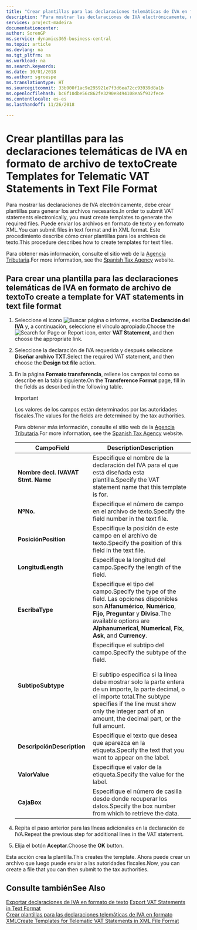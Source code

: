 ```yaml
---
title: "Crear plantillas para las declaraciones telemáticas de IVA en formato de archivo de texto"
description: "Para mostrar las declaraciones de IVA electrónicamente, debe crear plantillas para generar los archivos necesarios. Puede enviar los archivos en formato de texto y en formato XML. Este procedimiento describe cómo crear plantillas para los archivos de texto."
services: project-madeira
documentationcenter: 
author: SorenGP
ms.service: dynamics365-business-central
ms.topic: article
ms.devlang: na
ms.tgt_pltfrm: na
ms.workload: na
ms.search.keywords: 
ms.date: 10/01/2018
ms.author: sgroespe
ms.translationtype: HT
ms.sourcegitcommit: 33b900f1ac9e295921e7f3d6ea72cc93939d8a1b
ms.openlocfilehash: bc6f10dbe56c862fe3290e8494108ea5f932fece
ms.contentlocale: es-es
ms.lasthandoff: 11/26/2018

---
```

# <a name="create-templates-for-telematic-vat-statements-in-text-file-format"></a><span data-ttu-id="5f4f4-105">Crear plantillas para las declaraciones telemáticas de IVA en formato de archivo de texto</span><span class="sxs-lookup"><span data-stu-id="5f4f4-105">Create Templates for Telematic VAT Statements in Text File Format</span></span>
<span data-ttu-id="5f4f4-106">Para mostrar las declaraciones de IVA electrónicamente, debe crear plantillas para generar los archivos necesarios.</span><span class="sxs-lookup"><span data-stu-id="5f4f4-106">In order to submit VAT statements electronically, you must create templates to generate the required files.</span></span> <span data-ttu-id="5f4f4-107">Puede enviar los archivos en formato de texto y en formato XML.</span><span class="sxs-lookup"><span data-stu-id="5f4f4-107">You can submit files in text format and in XML format.</span></span> <span data-ttu-id="5f4f4-108">Este procedimiento describe cómo crear plantillas para los archivos de texto.</span><span class="sxs-lookup"><span data-stu-id="5f4f4-108">This procedure describes how to create templates for text files.</span></span>  

<span data-ttu-id="5f4f4-109">Para obtener más información, consulte el sitio web de la [Agencia Tributaria](https://go.microsoft.com/fwlink/?LinkID=238181).</span><span class="sxs-lookup"><span data-stu-id="5f4f4-109">For more information, see the [Spanish Tax Agency](https://go.microsoft.com/fwlink/?LinkID=238181) website.</span></span>  

## <a name="to-create-a-template-for-vat-statements-in-text-file-format"></a><span data-ttu-id="5f4f4-110">Para crear una plantilla para las declaraciones telemáticas de IVA en formato de archivo de texto</span><span class="sxs-lookup"><span data-stu-id="5f4f4-110">To create a template for VAT statements in text file format</span></span>  

1.  <span data-ttu-id="5f4f4-111">Seleccione el icono ![Buscar página o informe](../../media/ui-search/search_small.png "icono Buscar página o informe"), escriba **Declaración del IVA** y, a continuación, seleccione el vínculo apropiado.</span><span class="sxs-lookup"><span data-stu-id="5f4f4-111">Choose the ![Search for Page or Report](../../media/ui-search/search_small.png "Search for Page or Report icon") icon, enter **VAT Statement**, and then choose the appropriate link.</span></span>  
2.  <span data-ttu-id="5f4f4-112">Seleccione la declaración de IVA requerida y después seleccione **Diseñar archivo TXT**.</span><span class="sxs-lookup"><span data-stu-id="5f4f4-112">Select the required VAT statement, and then choose the **Design txt file** action.</span></span>  
3.  <span data-ttu-id="5f4f4-113">En la página **Formato transferencia**, rellene los campos tal como se describe en la tabla siguiente.</span><span class="sxs-lookup"><span data-stu-id="5f4f4-113">On the **Transference Format** page, fill in the fields as described in the following table.</span></span>  

    > [!IMPORTANT]  
    >  <span data-ttu-id="5f4f4-114">Los valores de los campos están determinados por las autoridades fiscales.</span><span class="sxs-lookup"><span data-stu-id="5f4f4-114">The values for the fields are determined by the tax authorities.</span></span>  
    >   
    >  <span data-ttu-id="5f4f4-115">Para obtener más información, consulte el sitio web de la [Agencia Tributaria](https://go.microsoft.com/fwlink/?LinkID=238181).</span><span class="sxs-lookup"><span data-stu-id="5f4f4-115">For more information, see the [Spanish Tax Agency](https://go.microsoft.com/fwlink/?LinkID=238181) website.</span></span>  

    |<span data-ttu-id="5f4f4-116">Campo</span><span class="sxs-lookup"><span data-stu-id="5f4f4-116">Field</span></span>|<span data-ttu-id="5f4f4-117">Description</span><span class="sxs-lookup"><span data-stu-id="5f4f4-117">Description</span></span>|  
    |---------------------------------|---------------------------------------|  
    |<span data-ttu-id="5f4f4-118">**Nombre decl. IVA**</span><span class="sxs-lookup"><span data-stu-id="5f4f4-118">**VAT Stmt. Name**</span></span>|<span data-ttu-id="5f4f4-119">Especifique el nombre de la declaración del IVA para el que está diseñada esta plantilla.</span><span class="sxs-lookup"><span data-stu-id="5f4f4-119">Specify the VAT statement name that this template is for.</span></span>|  
    |<span data-ttu-id="5f4f4-120">**Nº**</span><span class="sxs-lookup"><span data-stu-id="5f4f4-120">**No.**</span></span>|<span data-ttu-id="5f4f4-121">Especifique el número de campo en el archivo de texto.</span><span class="sxs-lookup"><span data-stu-id="5f4f4-121">Specify the field number in the text file.</span></span>|  
    |<span data-ttu-id="5f4f4-122">**Posición**</span><span class="sxs-lookup"><span data-stu-id="5f4f4-122">**Position**</span></span>|<span data-ttu-id="5f4f4-123">Especifique la posición de este campo en el archivo de texto.</span><span class="sxs-lookup"><span data-stu-id="5f4f4-123">Specify the position of this field in the text file.</span></span>|  
    |<span data-ttu-id="5f4f4-124">**Longitud**</span><span class="sxs-lookup"><span data-stu-id="5f4f4-124">**Length**</span></span>|<span data-ttu-id="5f4f4-125">Especifique la longitud del campo.</span><span class="sxs-lookup"><span data-stu-id="5f4f4-125">Specify the length of the field.</span></span>|  
    |<span data-ttu-id="5f4f4-126">**Escriba**</span><span class="sxs-lookup"><span data-stu-id="5f4f4-126">**Type**</span></span>|<span data-ttu-id="5f4f4-127">Especifique el tipo del campo.</span><span class="sxs-lookup"><span data-stu-id="5f4f4-127">Specify the type of the field.</span></span> <span data-ttu-id="5f4f4-128">Las opciones disponibles son **Alfanumérico**, **Numérico**, **Fijo**, **Preguntar** y **Divisa**.</span><span class="sxs-lookup"><span data-stu-id="5f4f4-128">The available options are **Alphanumerical**, **Numerical**, **Fix**, **Ask**, and **Currency**.</span></span>|  
    |<span data-ttu-id="5f4f4-129">**Subtipo**</span><span class="sxs-lookup"><span data-stu-id="5f4f4-129">**Subtype**</span></span>|<span data-ttu-id="5f4f4-130">Especifique el subtipo del campo.</span><span class="sxs-lookup"><span data-stu-id="5f4f4-130">Specify the subtype of the field.</span></span><br /><br /> <span data-ttu-id="5f4f4-131">El subtipo especifica si la línea debe mostrar solo la parte entera de un importe, la parte decimal, o el importe total.</span><span class="sxs-lookup"><span data-stu-id="5f4f4-131">The subtype specifies if the line must show only the integer part of an amount, the decimal part, or the full amount.</span></span>|  
    |<span data-ttu-id="5f4f4-132">**Descripción**</span><span class="sxs-lookup"><span data-stu-id="5f4f4-132">**Description**</span></span>|<span data-ttu-id="5f4f4-133">Especifique el texto que desea que aparezca en la etiqueta.</span><span class="sxs-lookup"><span data-stu-id="5f4f4-133">Specify the text that you want to appear on the label.</span></span>|  
    |<span data-ttu-id="5f4f4-134">**Valor**</span><span class="sxs-lookup"><span data-stu-id="5f4f4-134">**Value**</span></span>|<span data-ttu-id="5f4f4-135">Especifique el valor de la etiqueta.</span><span class="sxs-lookup"><span data-stu-id="5f4f4-135">Specify the value for the label.</span></span>|  
    |<span data-ttu-id="5f4f4-136">**Caja**</span><span class="sxs-lookup"><span data-stu-id="5f4f4-136">**Box**</span></span>|<span data-ttu-id="5f4f4-137">Especifique el número de casilla desde donde recuperar los datos.</span><span class="sxs-lookup"><span data-stu-id="5f4f4-137">Specify the box number from which to retrieve the data.</span></span>|  

4.  <span data-ttu-id="5f4f4-138">Repita el paso anterior para las líneas adicionales en la declaración de IVA.</span><span class="sxs-lookup"><span data-stu-id="5f4f4-138">Repeat the previous step for additional lines in the VAT statement.</span></span>  
5.  <span data-ttu-id="5f4f4-139">Elija el botón **Aceptar**.</span><span class="sxs-lookup"><span data-stu-id="5f4f4-139">Choose the **OK** button.</span></span>  

<span data-ttu-id="5f4f4-140">Esta acción crea la plantilla.</span><span class="sxs-lookup"><span data-stu-id="5f4f4-140">This creates the template.</span></span> <span data-ttu-id="5f4f4-141">Ahora puede crear un archivo que luego puede enviar a las autoridades fiscales.</span><span class="sxs-lookup"><span data-stu-id="5f4f4-141">Now, you can create a file that you can then submit to the tax authorities.</span></span>  

## <a name="see-also"></a><span data-ttu-id="5f4f4-142">Consulte también</span><span class="sxs-lookup"><span data-stu-id="5f4f4-142">See Also</span></span>  
 <span data-ttu-id="5f4f4-143">[Exportar declaraciones de IVA en formato de texto](how-to-export-vat-statements-in-text-format.md) </span><span class="sxs-lookup"><span data-stu-id="5f4f4-143">[Export VAT Statements in Text Format](how-to-export-vat-statements-in-text-format.md) </span></span>  
 [<span data-ttu-id="5f4f4-144">Crear plantillas para las declaraciones telemáticas de IVA en formato XML</span><span class="sxs-lookup"><span data-stu-id="5f4f4-144">Create Templates for Telematic VAT Statements in XML File Format</span></span>](how-to-create-templates-for-telematic-vat-statements-in-xml-file-format.md)

